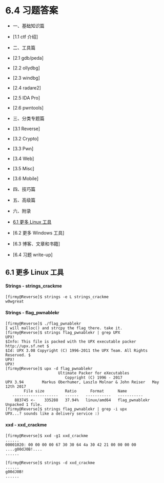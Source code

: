 # 6.4 习题答案

- 一、基础知识篇
 - [1.1 ctf 介绍]

- 二、工具篇
 - [2.1 gdb/peda]
 - [2.2 ollydbg]
 - [2.3 windbg]
 - [2.4 radare2]
 - [2.5 IDA Pro]
 - [2.6 pwntools]

- 三、分类专题篇
 - [3.1 Reverse]
 - [3.2 Crypto]
 - [3.3 Pwn]
 - [3.4 Web]
 - [3.5 Misc]
 - [3.6 Mobile]

- 四、技巧篇

- 五、高级篇

- 六、附录
 - [6.1 更多 Linux 工具](#6.1)
 - [6.2 更多 Windows 工具]
 - [6.3 博客、文章和书籍]
 - [6.4 习题 write-up]

## <span id="6.1">6.1 更多 Linux 工具</span>
#### Strings - strings_crackme
```text
[firmy@Reverse]$ strings -e L strings_crackme
w0wgreat
```

#### Strings - flag_pwnablekr
```text
[firmy@Reverse]$ ./flag_pwnablekr 
I will malloc() and strcpy the flag there. take it.
[firmy@Reverse]$ strings flag_pwnablekr | grep UPX
UPX!
$Info: This file is packed with the UPX executable packer http://upx.sf.net $
$Id: UPX 3.08 Copyright (C) 1996-2011 the UPX Team. All Rights Reserved. $
UPX!
UPX!
[firmy@Reverse]$ upx -d flag_pwnablekr 
                       Ultimate Packer for eXecutables
                          Copyright (C) 1996 - 2017
UPX 3.94        Markus Oberhumer, Laszlo Molnar & John Reiser   May 12th 2017
        File size         Ratio      Format      Name
   --------------------   ------   -----------   -----------
    883745 <-    335288   37.94%   linux/amd64   flag_pwnablekr
Unpacked 1 file.
[firmy@Reverse]$ strings flag_pwnablekr | grep -i upx
UPX...? sounds like a delivery service :)
```

#### xxd - xxd_crackme
```text
[firmy@Reverse]$ xxd -g1 xxd_crackme
......
00001020: 00 00 00 00 67 30 30 64 4a 30 42 21 00 00 00 00  ....g00dJ0B!....
......
```
```text
[firmy@Reverse]$ strings -d xxd_crackme 
......
g00dJ0B!
......
```
